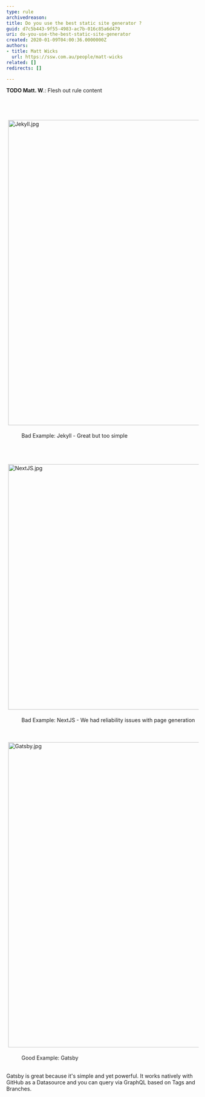 ```yaml
---
type: rule
archivedreason: 
title: Do you use the best static site generator ?
guid: d7c5b443-9f55-4983-ac7b-016c85a6d479
uri: do-you-use-the-best-static-site-generator
created: 2020-01-09T04:00:36.0000000Z
authors:
- title: Matt Wicks
  url: https://ssw.com.au/people/matt-wicks
related: []
redirects: []

---
```



<strong>TODO Matt. W</strong>.&#58; Flesh out rule content<br>
<br><excerpt class='endintro'></excerpt><br>
<p class="ssw15-rteElement-P">​<img src="/SiteAssets/static-site-generator/Jekyll.jpg" alt="Jekyll.jpg" style="margin&#58;5px;width&#58;808px;" /></p><dd class="ssw15-rteElement-FigureBad">​​​​​​Bad Example&#58; Jekyll​​​ - Great but too simple​​​​​<br></dd><p class="ssw15-rteElement-P">​​<br></p><p class="ssw15-rteElement-P">​​<img src="/SiteAssets/static-site-generator/NextJS.jpg" alt="NextJS.jpg" style="margin&#58;5px;width&#58;650px;" /><br></p><dd class="ssw15-rteElement-FigureBad">​​​​​​​Bad Example&#58; NextJS - We had reliability issues with page generation<br></dd><p class="ssw15-rteElement-P">​<br></p><p class="ssw15-rteElement-P"><img src="/SiteAssets/static-site-generator/Gatsby.jpg" alt="Gatsby.jpg" style="margin&#58;5px;width&#58;808px;" /><br></p><dd class="ssw15-rteElement-FigureGood">Good Example&#58; Gatsby​​​​​​​​<br></dd><p class="ssw15-rteElement-P"><br>Gatsby is great because it's simple and yet powerful. It works natively with GitHub as a Datasource and you can query via GraphQL based on Tags and Branches.<br><br></p><br><p><br><br></p>


